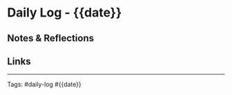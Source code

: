 # Daily Log - {{date}}


## Notes & Reflections
<!-- Use this space for general thoughts, reflections, or additional notes about your day -->


## Links
<!-- Add links to related notes, resources, or references -->

---
Tags: #daily-log #{{date}}
